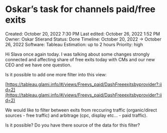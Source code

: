 # Oskar’s task for channels paid/free exits

Created: October 20, 2022 7:30 PM
Last edited: October 26, 2022 1:52 PM
Owner: Oskar Stierand
Status: Done
Timeline: October 20, 2022 → October 26, 2022
Software: Tableau
Estimation: up to 2 hours
Priority: high

Hi Slava once again today. I was talking about some changes strongly connected and affecting share of free exits today with CMs and our new CEO and we have one question.

Is it possible to add one more filter into this view:

[https://tableau.glami.info/#/views/Freevs_paid/DashFreeexitsbyprovider?:iid=2](https://tableau.glami.info/#/views/Freevs_paid/DashFreeexitsbyprovider?:iid=2)

We would like to filter between exits from reccuring traffic (organic/direct sources - free traffic) and arbitrage (cpc, display etc… - paid traffic).

Is it possible? Do you have there source of the data for this filter?